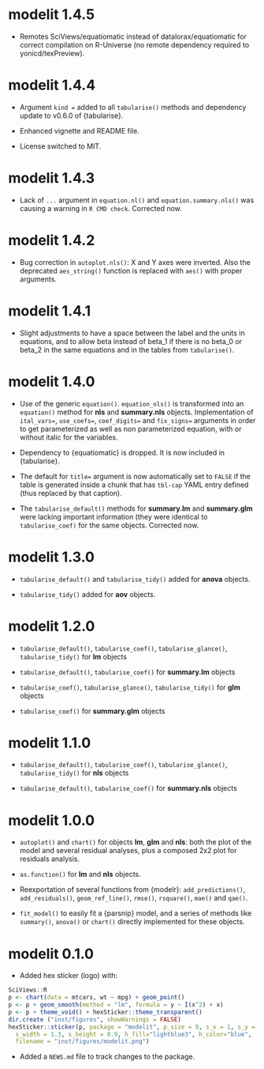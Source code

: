 # modelit 1.4.5

-   Remotes SciViews/equatiomatic instead of datalorax/equatiomatic for correct compilation on R-Universe (no remote dependency required to yonicd/texPreview).

# modelit 1.4.4

-   Argument `kind =` added to all `tabularise()` methods and dependency update to v0.6.0 of {tabularise}.

-   Enhanced vignette and README file.

-   License switched to MIT.

# modelit 1.4.3

-   Lack of `...` argument in `equation.nl()` and `equation.summary.nls()` was causing a warning in `R CMD check`. Corrected now.

# modelit 1.4.2

-   Bug correction in `autoplot.nls()`: X and Y axes were inverted. Also the deprecated `aes_string()` function is replaced with `aes()` with proper arguments.

# modelit 1.4.1

-   Slight adjustments to have a space between the label and the units in equations, and to allow beta instead of beta_1 if there is no beta_0 or beta_2 in the same equations and in the tables from `tabularise()`.

# modelit 1.4.0

-   Use of the generic `equation()`. `equation_nls()` is transformed into an `equation()` method for **nls** and **summary.nls** objects. Implementation of `ital_vars=`, `use_coefs=`, `coef_digits=` and `fix_signs=` arguments in order to get parameterized as well as non parameterized equation, with or without italic for the variables.

-   Dependency to {equatiomatic} is dropped. It is now included in {tabularise}.

-   The default for `title=` argument is now automatically set to `FALSE` if the table is generated inside a chunk that has `tbl-cap` YAML entry defined (thus replaced by that caption).

-   The `tabularise_default()` methods for **summary.lm** and **summary.glm** were lacking important information (they were identical to `tabularise_coef)` for the same objects. Corrected now.

# modelit 1.3.0

-   `tabularise_default()` and `tabularise_tidy()` added for **anova** objects.

-   `tabularise_tidy()` added for **aov** objects.

# modelit 1.2.0

-   `tabularise_default()`, `tabularise_coef()`, `tabularise_glance()`, `tabularise_tidy()` for **lm** objects

-   `tabularise_default()`, `tabularise_coef()` for **summary.lm** objects

-   `tabularise_coef()`, `tabularise_glance()`, `tabularise_tidy()` for **glm** objects

-   `tabularise_coef()` for **summary.glm** objects

# modelit 1.1.0

-   `tabularise_default()`, `tabularise_coef()`, `tabularise_glance()`, `tabularise_tidy()` for **nls** objects

-   `tabularise_default()`, `tabularise_coef()` for **summary.nls** objects

# modelit 1.0.0

-   `autoplot()` and `chart()` for objects **lm**, **glm** and **nls**: both the plot of the model and several residual analyses, plus a composed 2x2 plot for residuals analysis.

-   `as.function()` for **lm** and **nls** objects.

-   Reexportation of several functions from {modelr}: `add_predictions()`, `add_residuals()`, `geom_ref_line()`, `rmse()`, `rsquare()`, `mae()` and `qae()`.

-   `fit_model()` to easily fit a {parsnip} model, and a series of methods like `summary()`, `anova()` or `chart()` directly implemented for these objects.

# modelit 0.1.0

-   Added hex sticker (logo) with:

``` r
SciViews::R
p <- chart(data = mtcars, wt ~ mpg) + geom_point()
p <- p + geom_smooth(method = "lm", formula = y ~ I(x^2) + x)
p <- p + theme_void() + hexSticker::theme_transparent()
dir.create ("inst/figures", showWarnings = FALSE)
hexSticker::sticker(p, package = "modelit", p_size = 9, s_x = 1, s_y = .75,
  s_width = 1.3, s_height = 0.9, h_fill="lightblue3", h_color="blue",
  filename = "inst/figures/modelit.png")
```

-   Added a `NEWS.md` file to track changes to the package.
